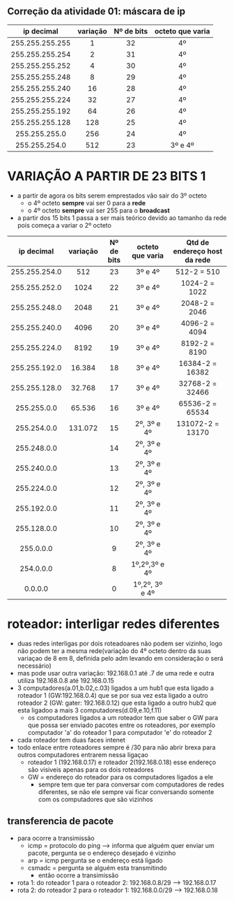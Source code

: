 ## Correção da atividade 01: máscara de ip
|ip decimal|variação|Nº de bits|octeto que varia|
|:---:| :---: | :---: | :---: |
|255.255.255.255|1|32|4º|
|255.255.255.254|2|31|4º|
|255.255.255.252|4|30|4º|
|255.255.255.248|8|29|4º|
|255.255.255.240|16|28|4º|
|255.255.255.224|32|27|4º|
|255.255.255.192|64|26|4º|
|255.255.255.128|128|25|4º|
|255.255.255.0|256|24|4º|
|255.255.254.0|512|23|3º e 4º|
# VARIAÇÃO A PARTIR DE 23 BITS 1
- a partir de agora os bits serem emprestados vão sair do 3º octeto
  - o 4º octeto **sempre** vai ser 0 para a **rede**
  - o 4º octeto **sempre** vai ser 255 para o **broadcast**
- a partir dos 15 bits 1 passa a ser mais teórico devido ao tamanho da rede pois começa a variar o 2º octeto
  
|ip decimal|variação|Nº de bits|octeto que varia|Qtd de endereço host da rede|
|:---:| :---: | :---: | :---: |:---:|
|255.255.254.0|512|23|3º e 4º|512-2 = 510|
|255.255.252.0|1024|22|3º e 4º|1024-2 = 1022|
|255.255.248.0|2048|21|3º e 4º|2048-2 = 2046|
|255.255.240.0|4096|20|3º e 4º|4096-2 = 4094|
|255.255.224.0|8192|19|3º e 4º|8192-2 = 8190|
|255.255.192.0|16.384|18|3º e 4º|16384-2 = 16382|
|255.255.128.0|32.768|17|3º e 4º|32768-2 = 32466|
|255.255.0.0|65.536|16|3º e 4º|65536-2 = 65534|
|255.254.0.0|131.072|15|2º, 3º e 4º|131072-2 = 13170|
|255.248.0.0||14|2º, 3º e 4º| |
|255.240.0.0||13|2º, 3º e 4º||
|255.224.0.0||12|2º, 3º e 4º||
|255.192.0.0||11|2º, 3º e 4º||
|255.128.0.0||10|2º, 3º e 4º||
|255.0.0.0||9|2º, 3º e 4º||
|254.0.0.0||8|1º,2º,3º e 4º|
|0.0.0.0||0|1º,2º, 3º e 4º||

# roteador: interligar redes diferentes
- duas redes interligas por dois roteadoares não podem ser vizinho, logo não podem ter a mesma rede(variação do 4º octeto dentro da suas variaçao de 8 em 8, definida pelo adm levando em consideração o será necessário)
- mas pode usar outra variação: 192.168.0.1 até .7 de uma rede e outra utiliza 192.168.0.8 até 192.168.0.15
- 3 computadores(a.01,b.02,c.03) ligados a um hub1 que esta ligado a roteador 1 (GW:192.168.0.4) que se por sua vez esta ligado a outro roteador 2 (GW: gater: 192.168.0.12) que esta ligado a outro hub2 que esta ligadoo a mais 3 computadores(d.09,e.10,f.11)
  - os computadores ligados a um roteador  tem que saber o GW para que possa ser enviado pacotes entre os roteadores, por exemplo computador 'a' do roteador 1 para computador 'e' do roteador 2
- cada roteador tem duas faces intenet
- todo enlace entre roteadores sempre é /30 para não abrir brexa para outros computadores entrarem nessa ligaçao
  - roteador 1 (192.168.0.17) e roteador 2(192.168.0.18) esse endereço são visiveis apenas para os dois roteadores
  - GW = endereço do roteador para os computadores ligados a ele
    - sempre tem que ter para conversar com computadores de redes diferentes, se não ele sempre vai ficar conversando somente com os computadores que são vizinhos 
##  transferencia de pacote
- para ocorre a transimissão
  - icmp = protocolo do ping --> informa que alguém quer enviar um pacote, pergunta se o endereço desejado é vizinho
  - arp =  icmp pergunta se o endereço está ligado
  - csmadc = pergunta se alguém esta transmitindo
    - então ocorre a transimissão
-  rota 1: do roteador 1 para o roteador 2: 192.168.0.8/29 --> 192.168.0.17  
-  rota 2: do roteador 2 para o roteador 1: 192.168.0.0/29 --> 192.168.0.18


